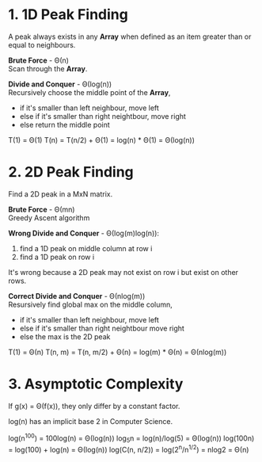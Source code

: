 # 1. 1D Peak Finding
A peak always exists in any **Array** when defined as an item greater than or equal to neighbours.

**Brute Force** - Θ(n)  
Scan through the **Array**.

**Divide and Conquer** - Θ(log(n))  
Recursively choose the middle point of the **Array**,
* if it's smaller than left neighbour, move left
* else if it's smaller than right neightbour, move right
* else return the middle point

T(1) = Θ(1)
T(n) = T(n/2) + Θ(1) = log(n) * Θ(1) = Θ(log(n))

# 2. 2D Peak Finding
Find a 2D peak in a MxN matrix.

**Brute Force** - Θ(mn)  
Greedy Ascent algorithm

**Wrong Divide and Conquer** - Θ(log(m)log(n)):  
1. find a 1D peak on middle column at row i
2. find a 1D peak on row i

It's wrong because a 2D peak may not exist on row i but exist on other rows.

**Correct Divide and Conquer** - Θ(nlog(m))  
Resursively find global max on the middle column,
* if it's smaller than left neighbour, move left
* else if it's smaller than right neightbour move right
* else the max is the 2D peak

T(1) = Θ(n)
T(n, m) = T(n, m/2) + Θ(n) = log(m) * Θ(n) = Θ(nlog(m))

# 3. Asymptotic Complexity
If g(x) = Θ(f(x)), they only differ by a constant factor.

log(n) has an implicit base 2 in Computer Science.

log(n<sup>100</sup>) = 100log(n) = Θ(log(n))
log<sub>5</sub>n = log(n)/log(5) = Θ(log(n))
log(100n) = log(100) + log(n) = Θ(log(n))
log(C(n, n/2)) = log(2<sup>n</sup>/n<sup>1/2</sup>) = nlog2 = Θ(n)
